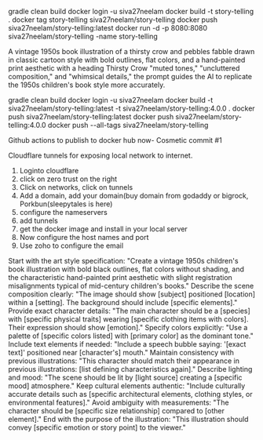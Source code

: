 gradle clean build
docker login -u siva27neelam
docker build -t story-telling .
docker tag story-telling siva27neelam/story-telling
docker push siva27neelam/story-telling:latest
docker run -d -p 8080:8080 siva27neelam/story-telling -name story-telling

A vintage 1950s  book illustration of a thirsty crow and pebbles
 fabble
drawn in classic cartoon style with bold outlines, flat colors,
and a hand-painted print aesthetic with a heading Thirsty Crow
"muted tones," "uncluttered composition," and "whimsical details,"
the prompt guides the AI to replicate the 1950s children's book style more accurately.

gradle clean build
docker login -u siva27neelam
docker build -t siva27neelam/story-telling:latest -t siva27neelam/story-telling:4.0.0 .
docker push siva27neelam/story-telling:latest
docker push siva27neelam/story-telling:4.0.0
docker push --all-tags siva27neelam/story-telling

Github actions to publish to docker hub now-
Cosmetic commit #1

Cloudflare tunnels for exposing local network to internet.
1. Loginto cloudflare
2. click on zero trust on the right
3. Click on networks, click on tunnels
4. Add a domain, add your domain(buy domain from godaddy or bigrock, Porkbun(sleepytales is here)
5. configure the nameservers
6. add tunnels
7. get the docker image and install in your local server
8. Now configure the host names and port
9. Use zoho to configure the email


Start with the art style specification:
"Create a vintage 1950s children's book illustration with bold black outlines, flat colors without shading, and the characteristic hand-painted print aesthetic with slight registration misalignments typical of mid-century children's books."
Describe the scene composition clearly:
"The image should show [subject] positioned [location] within a [setting]. The background should include [specific elements]."
Provide exact character details:
"The main character should be a [species] with [specific physical traits] wearing [specific clothing items with colors]. Their expression should show [emotion]."
Specify colors explicitly:
"Use a palette of [specific colors listed] with [primary color] as the dominant tone."
Include text elements if needed:
"Include a speech bubble saying: '[exact text]' positioned near [character's] mouth."
Maintain consistency with previous illustrations:
"This character should match their appearance in previous illustrations: [list defining characteristics again]."
Describe lighting and mood:
"The scene should be lit by [light source] creating a [specific mood] atmosphere."
Keep cultural elements authentic:
"Include culturally accurate details such as [specific architectural elements, clothing styles, or environmental features]."
Avoid ambiguity with measurements:
"The character should be [specific size relationship] compared to [other element]."
End with the purpose of the illustration:
"This illustration should convey [specific emotion or story point] to the viewer."
